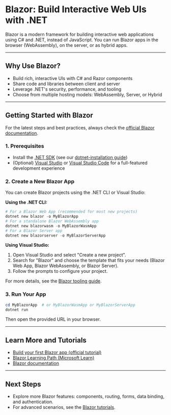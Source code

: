 # Blazor: Build Interactive Web UIs with .NET

Blazor is a modern framework for building interactive web applications using C# and .NET, instead of JavaScript. You can run Blazor apps in the browser (WebAssembly), on the server, or as hybrid apps.

---

## Why Use Blazor?
- Build rich, interactive UIs with C# and Razor components
- Share code and libraries between client and server
- Leverage .NET's security, performance, and tooling
- Choose from multiple hosting models: WebAssembly, Server, or Hybrid

---

## Getting Started with Blazor

For the latest steps and best practices, always check the [official Blazor documentation](https://learn.microsoft.com/en-us/aspnet/core/blazor/).

### 1. Prerequisites
- Install the [.NET SDK](https://dotnet.microsoft.com/download) (see our [dotnet-installation guide](../dotnet-installation/dotnet-installation.md))
- (Optional) [Visual Studio](https://visualstudio.microsoft.com/) or [Visual Studio Code](https://code.visualstudio.com/) for a full-featured development experience

### 2. Create a New Blazor App

You can create Blazor projects using the .NET CLI or Visual Studio:

**Using the .NET CLI:**
```powershell
# For a Blazor Web App (recommended for most new projects)
dotnet new blazor -o MyBlazorApp
# For a standalone Blazor WebAssembly app
dotnet new blazorwasm -o MyBlazorWasmApp
# For a Blazor Server app
dotnet new blazorserver -o MyBlazorServerApp
```

**Using Visual Studio:**
1. Open Visual Studio and select "Create a new project".
2. Search for "Blazor" and choose the template that fits your needs (Blazor Web App, Blazor WebAssembly, or Blazor Server).
3. Follow the prompts to configure your project.

For more details, see the [Blazor tooling guide](https://learn.microsoft.com/en-us/aspnet/core/blazor/tooling).

### 3. Run Your App
```powershell
cd MyBlazorApp  # or MyBlazorWasmApp or MyBlazorServerApp
dotnet run
```
Then open the provided URL in your browser.

---

## Learn More and Tutorials
- [Build your first Blazor app (official tutorial)](https://dotnet.microsoft.com/learn/aspnet/blazor-tutorial/intro)
- [Blazor Learning Path (Microsoft Learn)](https://learn.microsoft.com/en-us/training/paths/build-web-apps-with-blazor/)
- [Blazor documentation](https://learn.microsoft.com/en-us/aspnet/core/blazor/)

---

## Next Steps
- Explore more Blazor features: components, routing, forms, data binding, and authentication.
- For advanced scenarios, see the [Blazor tutorials](https://learn.microsoft.com/en-us/aspnet/core/blazor/tutorials/).

